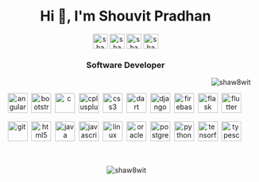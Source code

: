 <h1 align="center">Hi 👋, I'm Shouvit Pradhan</h1>

<p align="center">
<a href="https://codepen.io/shaw8wit" target="blank"><img align="center" src="https://cdn.jsdelivr.net/npm/simple-icons@3.0.1/icons/codepen.svg" alt="shaw8wit" height="30" width="30" /></a>
<a href="https://linkedin.com/in/shaw8wit" target="blank"><img align="center" src="https://cdn.jsdelivr.net/npm/simple-icons@3.0.1/icons/linkedin.svg" alt="shaw8wit" height="30" width="30" /></a>
<a href="https://kaggle.com/shaw8wit" target="blank"><img align="center" src="https://cdn.jsdelivr.net/npm/simple-icons@3.0.1/icons/kaggle.svg" alt="shaw8wit" height="30" width="30" /></a>
<a href="https://instagram.com/shaw8wit" target="blank"><img align="center" src="https://cdn.jsdelivr.net/npm/simple-icons@3.0.1/icons/instagram.svg" alt="shaw8wit" height="30" width="30" /></a>
</p>

<h3 align="center">Software Developer</h3>

<p align="right"> <img src="https://komarev.com/ghpvc/?username=shaw8wit" alt="shaw8wit" /> </p>

<p align="center">
  <img src="https://devicons.github.io/devicon/devicon.git/icons/angularjs/angularjs-original.svg" alt="angularjs" width="40" height="40"/>&nbsp; 
  <img src="https://devicons.github.io/devicon/devicon.git/icons/bootstrap/bootstrap-plain.svg" alt="bootstrap" width="40" height="40"/>&nbsp; 
  <img src="https://devicons.github.io/devicon/devicon.git/icons/c/c-original.svg" alt="c" width="40" height="40"/>&nbsp; 
  <img src="https://devicons.github.io/devicon/devicon.git/icons/cplusplus/cplusplus-original.svg" alt="cplusplus" width="40" height="40"/>&nbsp; 
  <img src="https://devicons.github.io/devicon/devicon.git/icons/css3/css3-original-wordmark.svg" alt="css3" width="40" height="40"/>&nbsp; 
  <img src="https://www.vectorlogo.zone/logos/dartlang/dartlang-icon.svg" alt="dart" width="40" height="40"/>&nbsp; 
  <img src="https://devicons.github.io/devicon/devicon.git/icons/django/django-original.svg" alt="django" width="40" height="40"/>&nbsp; 
  <img src="https://www.vectorlogo.zone/logos/firebase/firebase-icon.svg" alt="firebase" width="40" height="40"/>&nbsp; 
  <img src="https://www.vectorlogo.zone/logos/pocoo_flask/pocoo_flask-icon.svg" alt="flask" width="40" height="40"/>&nbsp; 
  <img src="https://www.vectorlogo.zone/logos/flutterio/flutterio-icon.svg" alt="flutter" width="40" height="40"/>&nbsp;</p>
<p align="center">
  <img src="https://www.vectorlogo.zone/logos/git-scm/git-scm-icon.svg" alt="git" width="40" height="40"/>&nbsp; 
  <img src="https://devicons.github.io/devicon/devicon.git/icons/html5/html5-original-wordmark.svg" alt="html5" width="40" height="40"/>&nbsp; 
  <img src="https://devicons.github.io/devicon/devicon.git/icons/java/java-original-wordmark.svg" alt="java" width="40" height="40"/>&nbsp; 
  <img src="https://devicons.github.io/devicon/devicon.git/icons/javascript/javascript-original.svg" alt="javascript" width="40" height="40"/>&nbsp; 
  <img src="https://devicons.github.io/devicon/devicon.git/icons/linux/linux-original.svg" alt="linux" width="40" height="40"/>&nbsp; 
  <img src="https://devicons.github.io/devicon/devicon.git/icons/oracle/oracle-original.svg" alt="oracle" width="40" height="40"/>&nbsp; 
  <img src="https://devicons.github.io/devicon/devicon.git/icons/postgresql/postgresql-original-wordmark.svg" alt="postgresql" width="40" height="40"/>&nbsp; 
  <img src="https://devicons.github.io/devicon/devicon.git/icons/python/python-original.svg" alt="python" width="40" height="40"/>&nbsp; 
  <img src="https://www.vectorlogo.zone/logos/tensorflow/tensorflow-icon.svg" alt="tensorflow" width="40" height="40"/>&nbsp; 
  <img src="https://devicons.github.io/devicon/devicon.git/icons/typescript/typescript-original.svg" alt="typescript" width="40" height="40"/>&nbsp;</p>

<br>

<p align="center">&nbsp;<img align="center" src="https://github-readme-stats.vercel.app/api?username=shaw8wit&show_icons=true" alt="shaw8wit" /></p>
